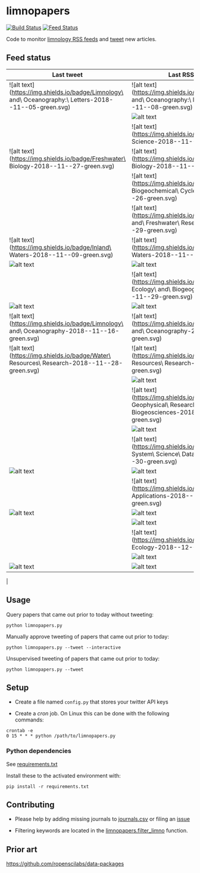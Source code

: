 # limnopapers

[![Build Status](https://api.travis-ci.org/jsta/limnopapers.png)](https://travis-ci.org/jsta/limnopapers) [![Feed Status](https://img.shields.io/badge/feed%20status-good-green.svg)](https://jsta.github.io/limnopapers)

Code to monitor [limnology RSS feeds](journals.csv) and [tweet](https://twitter.com/limno_papers) new articles.

## Feed status
Last tweet|Last RSS entry
---|---
![alt text](https://img.shields.io/badge/Limnology\ and\ Oceanography:\ Letters-2018--11--05-green.svg)|![alt text](https://img.shields.io/badge/Limnology\ and\ Oceanography:\ Letters-2018--11--08-green.svg)
&nbsp;|![alt text](https://img.shields.io/badge/CJFAS-2018--11--12-green.svg)
&nbsp;|![alt text](https://img.shields.io/badge/Freshwater\ Science-2018--11--20-green.svg)
![alt text](https://img.shields.io/badge/Freshwater\ Biology-2018--11--27-green.svg)|![alt text](https://img.shields.io/badge/Freshwater\ Biology-2018--11--20-green.svg)
&nbsp;|![alt text](https://img.shields.io/badge/Global\ Biogeochemical\ Cycles-2018--11--26-green.svg)
&nbsp;|![alt text](https://img.shields.io/badge/Marine\ and\ Freshwater\ Research-2018--11--29-green.svg)
![alt text](https://img.shields.io/badge/Inland\ Waters-2018--11--09-green.svg)|![alt text](https://img.shields.io/badge/Inland\ Waters-2018--11--29-green.svg)
![alt text](https://img.shields.io/badge/Oikos-2018--11--17-green.svg)|![alt text](https://img.shields.io/badge/Oikos-2018--11--29-green.svg)
&nbsp;|![alt text](https://img.shields.io/badge/Global\ Ecology\ and\ Biogeography-2018--11--29-green.svg)
![alt text](https://img.shields.io/badge/JAWRA-2018--11--30-green.svg)|![alt text](https://img.shields.io/badge/JAWRA-2018--11--29-green.svg)
![alt text](https://img.shields.io/badge/Limnology\ and\ Oceanography-2018--11--16-green.svg)|![alt text](https://img.shields.io/badge/Limnology\ and\ Oceanography-2018--11--29-green.svg)
![alt text](https://img.shields.io/badge/Water\ Resources\ Research-2018--11--28-green.svg)|![alt text](https://img.shields.io/badge/Water\ Resources\ Research-2018--11--29-green.svg)
&nbsp;|![alt text](https://img.shields.io/badge/Ecology-2018--11--29-green.svg)
&nbsp;|![alt text](https://img.shields.io/badge/Journal\ of\ Geophysical\ Research:\ Biogeosciences-2018--11--30-green.svg)
&nbsp;|![alt text](https://img.shields.io/badge/Biogeosciences-2018--11--30-green.svg)
&nbsp;|![alt text](https://img.shields.io/badge/Earth\ System\ Science\ Data-2018--11--30-green.svg)
![alt text](https://img.shields.io/badge/HESS-2018--11--27-green.svg)|![alt text](https://img.shields.io/badge/HESS-2018--11--30-green.svg)
&nbsp;|![alt text](https://img.shields.io/badge/Ecological\ Applications-2018--11--30-green.svg)
![alt text](https://img.shields.io/badge/Biogeochemistry-2018--11--24-green.svg)|![alt text](https://img.shields.io/badge/Biogeochemistry-2018--12--01-green.svg)
&nbsp;|![alt text](https://img.shields.io/badge/Ambio-2018--12--01-green.svg)
&nbsp;|![alt text](https://img.shields.io/badge/Aquatic\ Ecology-2018--12--01-green.svg)
&nbsp;|![alt text](https://img.shields.io/badge/Ecosystems-2018--12--01-green.svg)
![alt text](https://img.shields.io/badge/Hydrobiologia-2018--11--19-green.svg)|![alt text](https://img.shields.io/badge/Hydrobiologia-2019--01--01-green.svg)
|

## Usage

Query papers that came out prior to today without tweeting:

`python limnopapers.py`

Manually approve tweeting of papers that came out prior to today:

`python limnopapers.py --tweet --interactive`

Unsupervised tweeting of papers that came out prior to today:

`python limnopapers.py --tweet`

## Setup

* Create a file named `config.py` that stores your twitter API keys

* Create a _cron_ job. On Linux this can be done with the following commands:

```
crontab -e 
0 15 * * * python /path/to/limnopapers.py
```

### Python dependencies

See [requirements.txt](requirements.txt)

Install these to the activated environment with:

`pip install -r requirements.txt`

## Contributing

* Please help by adding missing journals to [journals.csv](journals.csv) or filing an [issue](https://github.com/jsta/limnopapers/issues)

* Filtering keywords are located in the [limnopapers.filter_limno](limnopapers.py) function.

## Prior art

https://github.com/ropenscilabs/data-packages

